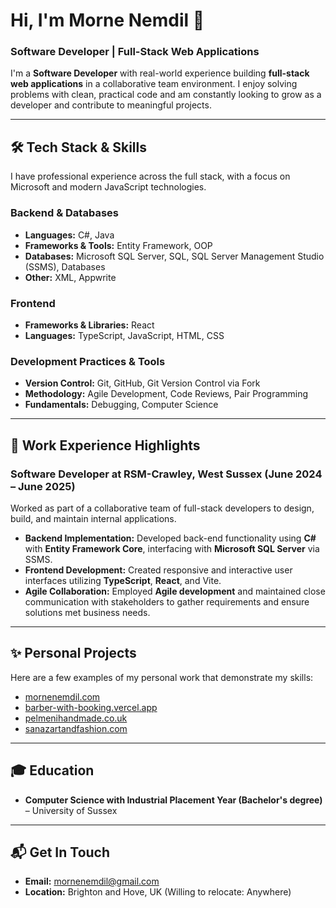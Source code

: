 # Hi, I'm Morne Nemdil 👋

### Software Developer | Full-Stack Web Applications

I'm a **Software Developer** with real-world experience building **full-stack web applications** in a collaborative team environment. I enjoy solving problems with clean, practical code and am constantly looking to grow as a developer and contribute to meaningful projects.

---

## 🛠️ Tech Stack & Skills

I have professional experience across the full stack, with a focus on Microsoft and modern JavaScript technologies.

### Backend & Databases
* **Languages:** C#, Java
* **Frameworks & Tools:** Entity Framework, OOP
* **Databases:** Microsoft SQL Server, SQL, SQL Server Management Studio (SSMS), Databases
* **Other:** XML, Appwrite

### Frontend
* **Frameworks & Libraries:** React
* **Languages:** TypeScript, JavaScript, HTML, CSS

### Development Practices & Tools
* **Version Control:** Git, GitHub, Git Version Control via Fork
* **Methodology:** Agile Development, Code Reviews, Pair Programming
* **Fundamentals:** Debugging, Computer Science

---

## 💼 Work Experience Highlights

### Software Developer at RSM-Crawley, West Sussex (June 2024 – June 2025)

Worked as part of a collaborative team of full-stack developers to design, build, and maintain internal applications.

* **Backend Implementation:** Developed back-end functionality using **C#** with **Entity Framework Core**, interfacing with **Microsoft SQL Server** via SSMS.
* **Frontend Development:** Created responsive and interactive user interfaces utilizing **TypeScript**, **React**, and Vite.
* **Agile Collaboration:** Employed **Agile development** and maintained close communication with stakeholders to gather requirements and ensure solutions met business needs.

---

## ✨ Personal Projects

Here are a few examples of my personal work that demonstrate my skills:

* [mornenemdil.com](http://mornenemdil.com/)
* [barber-with-booking.vercel.app](http://barber-with-booking.vercel.app/)
* [pelmenihandmade.co.uk](http://pelmenihandmade.co.uk/)
* [sanazartandfashion.com](http://sanazartandfashion.com/)

---

## 🎓 Education

* **Computer Science with Industrial Placement Year (Bachelor's degree)** – University of Sussex

---

## 📬 Get In Touch

* **Email:** [mornenemdil@gmail.com](mailto:mornenemdil@gmail.com)
* **Location:** Brighton and Hove, UK (Willing to relocate: Anywhere)
